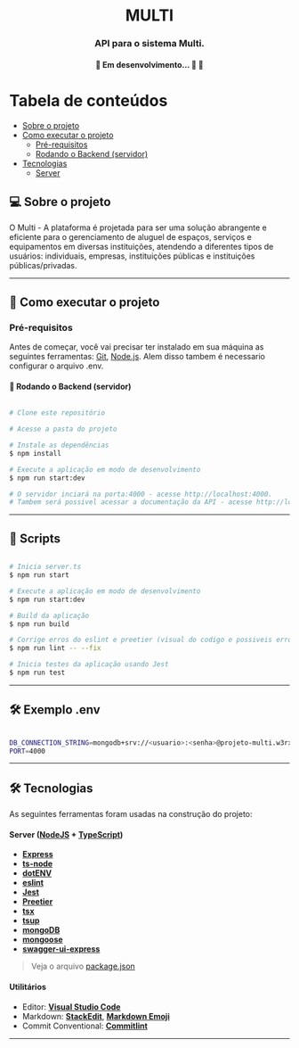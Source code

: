 

<h1 align="center">
     MULTI
</h1>

<h3 align="center">
    API para o sistema Multi.
</h3>

<h4 align="center">
	🚧   Em desenvolvimento... 🚀 🚧
</h4>

Tabela de conteúdos
=================
<!--ts-->
   * [Sobre o projeto](#-sobre-o-projeto)
   * [Como executar o projeto](#-como-executar-o-projeto)
     * [Pré-requisitos](#pré-requisitos)
     * [Rodando o Backend (servidor)](#user-content--rodando-o-backend-servidor)
   * [Tecnologias](#-tecnologias)
     * [Server](#user-content-server--nodejs----typescript)
<!--te-->


## 💻 Sobre o projeto

O Multi - A plataforma é projetada para ser uma solução abrangente e eficiente para o gerenciamento de aluguel de espaços, serviços e equipamentos em diversas instituições, atendendo a diferentes tipos de usuários: individuais, empresas, instituições públicas e instituições públicas/privadas.



---


## 🚀 Como executar o projeto


### Pré-requisitos

Antes de começar, você vai precisar ter instalado em sua máquina as seguintes ferramentas:
[Git](https://git-scm.com), [Node.js](https://nodejs.org/en/).
Alem disso tambem é necessario configurar o arquivo .env.

#### 🎲 Rodando o Backend (servidor)

```bash

# Clone este repositório

# Acesse a pasta do projeto

# Instale as dependências
$ npm install

# Execute a aplicação em modo de desenvolvimento
$ npm run start:dev

# O servidor inciará na porta:4000 - acesse http://localhost:4000.
# Tambem será possivel acessar a documentação da API - acesse http://localhost:4000/api-docs.

```

---
## 🚀 Scripts
```bash

# Inicia server.ts
$ npm run start

# Execute a aplicação em modo de desenvolvimento
$ npm run start:dev

# Build da aplicação
$ npm run build

# Corrige erros do eslint e preetier (visual do codigo e possiveis erros de digitação)
$ npm run lint -- --fix

# Inicia testes da aplicação usando Jest
$ npm run test

```

---

## 🛠 Exemplo .env
```bash

DB_CONNECTION_STRING=mongodb+srv://<usuario>:<senha>@projeto-multi.w3rxd.mongodb.net/meuBancoDeDados?retryWrites=true&w=majority&appName=Projeto-MULTI
PORT=4000

```

---

## 🛠 Tecnologias

As seguintes ferramentas foram usadas na construção do projeto:

#### **Server**  ([NodeJS](https://nodejs.org/en/)  +  [TypeScript](https://www.typescriptlang.org/))

-   **[Express](https://expressjs.com/)**
-   **[ts-node](https://github.com/TypeStrong/ts-node)**
-   **[dotENV](https://github.com/motdotla/dotenv)**
-   **[eslint](https://github.com/hapijs/joi)**
-   **[Jest](https://github.com/hapijs/joi)**
-   **[Preetier](https://github.com/hapijs/joi)**
-   **[tsx](https://github.com/hapijs/joi)**
-   **[tsup](https://github.com/hapijs/joi)**
-   **[mongoDB](https://github.com/hapijs/joi)**
-   **[mongoose](https://github.com/hapijs/joi)**
-   **[swagger-ui-express](https://github.com/hapijs/joi)**

> Veja o arquivo  [package.json](https://github.com/tgmarinho/README-ecoleta/blob/master/server/package.json)


#### **Utilitários**

-   Editor:  **[Visual Studio Code](https://code.visualstudio.com/)**
-   Markdown:  **[StackEdit](https://stackedit.io/)**,  **[Markdown Emoji](https://gist.github.com/rxaviers/7360908)**
-   Commit Conventional:  **[Commitlint](https://github.com/conventional-changelog/commitlint)**


---
